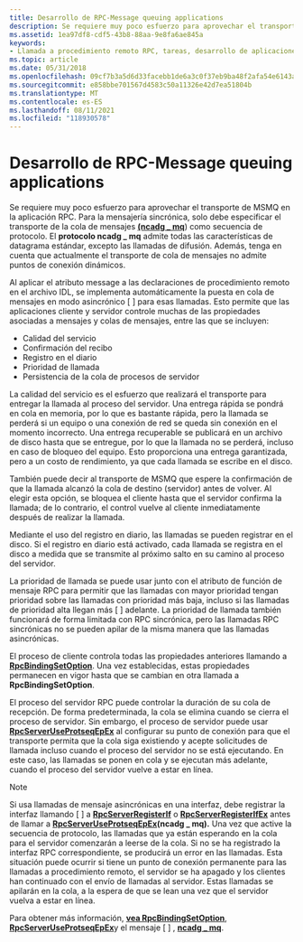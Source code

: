 ```yaml
---
title: Desarrollo de RPC-Message queuing applications
description: Se requiere muy poco esfuerzo para aprovechar el transporte de MSMQ en la aplicación RPC.
ms.assetid: 1ea97df8-cdf5-43b8-88aa-9e8fa6ae845a
keywords:
- Llamada a procedimiento remoto RPC, tareas, desarrollo de aplicaciones de cola de mensajes
ms.topic: article
ms.date: 05/31/2018
ms.openlocfilehash: 09cf7b3a5d6d33facebb1de6a3c0f37eb9ba48f2afa54e6143ad5cb0169ad601
ms.sourcegitcommit: e858bbe701567d4583c50a11326e42d7ea51804b
ms.translationtype: MT
ms.contentlocale: es-ES
ms.lasthandoff: 08/11/2021
ms.locfileid: "118930578"
---
```

# <a name="developing-rpc-message-queuing-applications"></a>Desarrollo de RPC-Message queuing applications

Se requiere muy poco esfuerzo para aprovechar el transporte de MSMQ en la aplicación RPC. Para la mensajería sincrónica, solo debe especificar el transporte de la cola de mensajes [**(ncadg \_ mq**](/windows/desktop/Midl/ncadg-mq)) como secuencia de protocolo. El **protocolo ncadg \_ mq** admite todas las características de datagrama estándar, excepto las llamadas de difusión. Además, tenga en cuenta que actualmente el transporte de cola de mensajes no admite puntos de conexión dinámicos.

Al aplicar el atributo message a las declaraciones de procedimiento remoto en el archivo IDL, se implementa automáticamente la puesta en cola de mensajes en modo asincrónico \[ [](/windows/desktop/Midl/message) \] para esas llamadas. Esto permite que las aplicaciones cliente y servidor controle muchas de las propiedades asociadas a mensajes y colas de mensajes, entre las que se incluyen:

-   Calidad del servicio
-   Confirmación del recibo
-   Registro en el diario
-   Prioridad de llamada
-   Persistencia de la cola de procesos de servidor

La calidad del servicio es el esfuerzo que realizará el transporte para entregar la llamada al proceso del servidor. Una entrega rápida se pondrá en cola en memoria, por lo que es bastante rápida, pero la llamada se perderá si un equipo o una conexión de red se queda sin conexión en el momento incorrecto. Una entrega recuperable se publicará en un archivo de disco hasta que se entregue, por lo que la llamada no se perderá, incluso en caso de bloqueo del equipo. Esto proporciona una entrega garantizada, pero a un costo de rendimiento, ya que cada llamada se escribe en el disco.

También puede decir al transporte de MSMQ que espere la confirmación de que la llamada alcanzó la cola de destino (servidor) antes de volver. Al elegir esta opción, se bloquea el cliente hasta que el servidor confirma la llamada; de lo contrario, el control vuelve al cliente inmediatamente después de realizar la llamada.

Mediante el uso del registro en diario, las llamadas se pueden registrar en el disco. Si el registro en diario está activado, cada llamada se registra en el disco a medida que se transmite al próximo salto en su camino al proceso del servidor.

La prioridad de llamada se puede usar junto con el atributo de función de mensaje RPC para permitir que las llamadas con mayor prioridad tengan prioridad sobre las llamadas con prioridad más baja, incluso si las llamadas de prioridad alta llegan más \[ [](/windows/desktop/Midl/message) \] adelante. La prioridad de llamada también funcionará de forma limitada con RPC sincrónica, pero las llamadas RPC sincrónicas no se pueden apilar de la misma manera que las llamadas asincrónicas.

El proceso de cliente controla todas las propiedades anteriores llamando a [**RpcBindingSetOption**](/windows/desktop/api/Rpcdce/nf-rpcdce-rpcbindingsetoption). Una vez establecidas, estas propiedades permanecen en vigor hasta que se cambian en otra llamada a **RpcBindingSetOption**.

El proceso del servidor RPC puede controlar la duración de su cola de recepción. De forma predeterminada, la cola se elimina cuando se cierra el proceso de servidor. Sin embargo, el proceso de servidor puede usar [**RpcServerUseProtseqEpEx**](/windows/desktop/api/Rpcdce/nf-rpcdce-rpcserveruseprotseqepex) al configurar su punto de conexión para que el transporte permita que la cola siga existiendo y acepte solicitudes de llamada incluso cuando el proceso del servidor no se está ejecutando. En este caso, las llamadas se ponen en cola y se ejecutan más adelante, cuando el proceso del servidor vuelve a estar en línea.

> [!Note]  
> Si usa llamadas de mensaje asincrónicas en una interfaz, debe registrar la interfaz llamando \[ [](/windows/desktop/Midl/message) \] a [**RpcServerRegisterIf**](/windows/desktop/api/Rpcdce/nf-rpcdce-rpcserverregisterif) o [**RpcServerRegisterIfEx**](/windows/desktop/api/Rpcdce/nf-rpcdce-rpcserverregisterifex) antes de llamar a [**RpcServerUseProtseqEpEx**](/windows/desktop/api/Rpcdce/nf-rpcdce-rpcserveruseprotseqepex)**(ncadg \_ mq).** Una vez que active la secuencia de protocolo, las llamadas que ya están esperando en la cola para el servidor comenzarán a leerse de la cola. Si no se ha registrado la interfaz RPC correspondiente, se producirá un error en las llamadas. Esta situación puede ocurrir si tiene un punto de conexión permanente para las llamadas a procedimiento remoto, el servidor se ha apagado y los clientes han continuado con el envío de llamadas al servidor. Estas llamadas se apilarán en la cola, a la espera de que se lean una vez que el servidor vuelva a estar en línea.

 

Para obtener más información, [**vea RpcBindingSetOption**](/windows/desktop/api/Rpcdce/nf-rpcdce-rpcbindingsetoption), [**RpcServerUseProtseqEpEx**](/windows/desktop/api/Rpcdce/nf-rpcdce-rpcserveruseprotseqepex)y el mensaje \[ [](/windows/desktop/Midl/message) \] , [**ncadg \_ mq**](/windows/desktop/Midl/ncadg-mq).

 

 